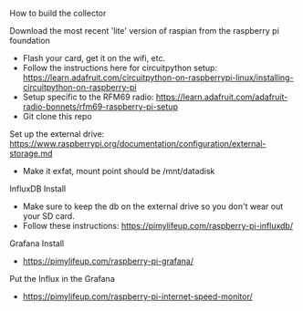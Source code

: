 
How to build the collector

Download the most recent 'lite' version of raspian from the raspberry pi foundation
- Flash your card, get it on the wifi, etc.
- Follow the instructions here for circuitpython setup: https://learn.adafruit.com/circuitpython-on-raspberrypi-linux/installing-circuitpython-on-raspberry-pi
- Setup specific to the RFM69 radio: https://learn.adafruit.com/adafruit-radio-bonnets/rfm69-raspberry-pi-setup
- Git clone this repo

Set up the external drive: https://www.raspberrypi.org/documentation/configuration/external-storage.md
- Make it exfat, mount point should be /mnt/datadisk

InfluxDB Install
- Make sure to keep the db on the external drive so you don't wear out your SD card.
- Follow these instructions: https://pimylifeup.com/raspberry-pi-influxdb/

Grafana Install
- https://pimylifeup.com/raspberry-pi-grafana/

Put the Influx in the Grafana
- https://pimylifeup.com/raspberry-pi-internet-speed-monitor/
